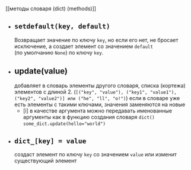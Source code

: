 [[методы словаря (dict) (methods)]]

- ## `setdefault(key, default)`
	Возвращает значение по ключу `key`, но если его нет, не бросает исключение, а создает элемент со значением `default` (по умолчанию `None`) по ключу `key`.
- ## update(value)
	добавляет в словарь элементы другого словаря, списка (кортежа) элементов с длиной 2. (`[("key", "value"), ("key1", "value1"), ("key2", "value2")] или ("he", "ll", "o!")`)
	если в словаре уже есть элементы с такими ключами, значения заменяются на новые 
	- [i] в качестве аргумента можно передавать именованные аргументы как в функцию создания словаря `dict()`
		`some_dict.update(hello="world")`
- ## `dict_[key] = value`
	создаст элемент по ключу `key` со значением `value` или изменит существующий элемент 